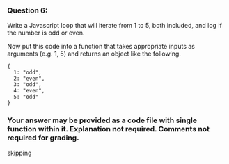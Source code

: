 ### Question 6:

Write a Javascript loop that will iterate from 1 to 5, both included, and log if the number is odd or even.

Now put this code into a function that takes appropriate inputs as arguments (e.g. 1, 5) and returns an object like the following.

    {
      1: "odd",
      2: "even",
      3: "odd",
      4: "even",
      5: "odd"
    }


### Your answer may be provided as a code file with single function within it.  Explanation not required. Comments not required for grading.
skipping
